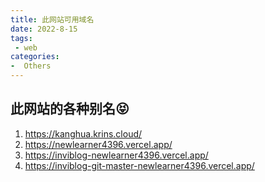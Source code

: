 ```yaml
---
title: 此网站可用域名
date: 2022-8-15
tags:
 - web
categories:
-  Others
---
```

## 此网站的各种别名😝  

1. <https://kanghua.krins.cloud/>
2. <https://newlearner4396.vercel.app/>
3. <https://inviblog-newlearner4396.vercel.app/>
4. <https://inviblog-git-master-newlearner4396.vercel.app/>
